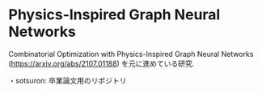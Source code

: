 # Physics-Inspired Graph Neural Networks
Combinatorial Optimization with Physics-Inspired Graph Neural Networks (https://arxiv.org/abs/2107.01188) を元に進めている研究.

・sotsuron: 卒業論文用のリポジトリ
